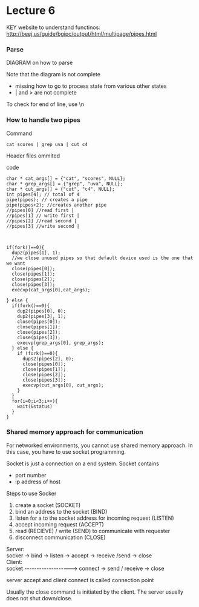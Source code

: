 Lecture 6
=============
KEY website to understand functinos: http://beej.us/guide/bgipc/output/html/multipage/pipes.html

### Parse
DIAGRAM on how to parse


Note that the diagram is not complete
* missing how to go to process state from various other states
* | and > are not complete

To check for end of line, use \n


### How to handle two pipes

Command

    cat scores | grep uva | cut c4

Header files ommited

code

    char * cat_args[] = {"cat", "scores", NULL};
    char * grep_args[] = {"grep", "uva", NULL};
    char * cut_args[] = {"cut", "c4", NULL};
    int pipes[4]; // total of 4
    pipe(pipes); // creates a pipe
    pipe(pipes+2); //creates another pipe
    //pipes[0] //read first |
    //pipes[1] // write first |
    //pipes[2] //read second |
    //pipes[3] //write second |



    if(fork()==0){
      dup2(pipes[1], 1);
      //we close unused pipes so that default device used is the one that we want
      close(pipes[0]);
      close(pipes[1]);
      close(pipes[2]);
      close(pipes[3]);
      execvp(cat_args[0],cat_args);

    } else {
      if(fork()==0){
        dup2(pipes[0], 0);
        dup2(pipes[3], 1);
        close(pipes[0]);
        close(pipes[1]);
        close(pipes[2]);
        close(pipes[3]);
        execvp(grep_args[0], grep_args);
      } else {
        if (fork()==0){
          dups2(pipes[2], 0);
          close(pipes[0]);
          close(pipes[1]);
          close(pipes[2]);
          close(pipes[3]);
          execvp(cut_args[0], cut_args);
        }
      }
      for(i=0;i<3;i++){
        wait(&status)
      }
    }



### Shared memory approach for communication
For networked environments, you cannot use shared memory approach. In this case, you have to use socket programming.

Socket is just a connection on a end system. Socket contains
* port number
* ip address of host

Steps to use Socker
1. create a socket (SOCKET)
2. bind an address to the socket (BIND)
3. listen for a to the socket address for incoming request (LISTEN)
4. accept incoming request (ACCEPT)
5. read (RECIEVE) / write (SEND) to communicate with requester
6. disconnect communication (CLOSE)

Server:  
socker -> bind -> listen -> accept ->  receive /send  -> close   
Client:                     
socket -------------------> connect -> send / receive -> close   

server accept and client connect is called connection point

Usually the close command is initiated by the client. The server usually does not shut down/close. 
